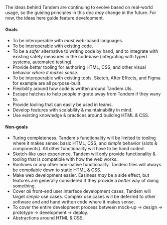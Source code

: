 The ideas behind Tandem are continuing to evolve based on real-world usage, so the guiding principles in this doc _may_ change in the future. For now, the ideas here guide feature development.

#### Goals

- To be interoperable with _most_ web-based languages.
- To be interoperable with existing code.
- To be a _safer_ alternative to writing code by hand, and to integrate with existing safety measures in the codebase (integrating with typed systems, automated testing).
- Provide _better_ tooling for authoring HTML, CSS, and other visual behavior _where it makes sense_.
- To be interoperable with existing tools. Sketch, After Effects, and Figma for example are all purpose-built.
- Flexibility around how code is written around Tandem UIs.
- Escape hatches to help people migrate away from Tandem if they wany to.
- Provide tooling that can easily be used in teams.
- Develop features with scalability & maintainability in mind.
- Use existing knowledge & practices around building HTML & CSS.

#### Non-goals

- Turing completeness. Tandem's functionality will be limited to tooling where it makes sense: basic HTML, CSS, and _simple_ behavior (slots & components). All other functionality will have to be hand coded.
- Sketch-like user experience. Tandem will only provide functionality & tooling that is compatible with how the web works.
- Runtimes or any other non-native functionality. Tandem files will always be compilable down to static HTML & CSS.
- Make web development easier. Easiness _may_ be a side effect, but features are generally considered if they provide a _better_ way of doing something.
- Cover _all_ front-end user interface development cases. Tandem will target _simple_ use cases. Complex use cases will be deferred to other software and and hand written code where it makes sense.
- To cover the entire development process between mock-up -> design -> prototype -> development -> deploy.
- Abstractions around HTML & CSS.
